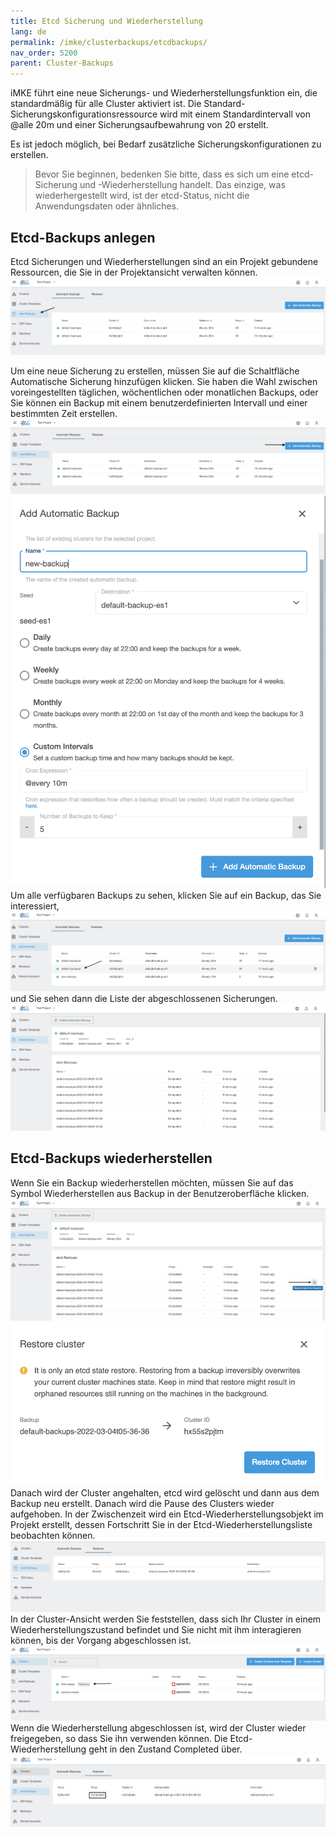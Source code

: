 ```yaml
---
title: Etcd Sicherung und Wiederherstellung
lang: de
permalink: /imke/clusterbackups/etcdbackups/
nav_order: 5200
parent: Cluster-Backups
---
```

<!-- LTeX:  language=de-DE -->

iMKE führt eine neue Sicherungs- und Wiederherstellungsfunktion ein, die standardmäßig für alle Cluster aktiviert ist.
Die Standard-Sicherungskonfigurationsressource wird mit einem Standardintervall von @alle 20m und einer Sicherungsaufbewahrung von 20 erstellt.

Es ist jedoch möglich, bei Bedarf zusätzliche Sicherungskonfigurationen zu erstellen.

> Bevor Sie beginnen, bedenken Sie bitte, dass es sich um eine etcd-Sicherung und -Wiederherstellung handelt. Das einzige, was wiederhergestellt wird, ist der etcd-Status, nicht die Anwendungsdaten oder ähnliches.

## Etcd-Backups anlegen

Etcd Sicherungen und Wiederherstellungen sind an ein Projekt gebundene Ressourcen, die Sie in der Projektansicht verwalten können.
![Projekt Etcd-Sicherungen](backup_1.png)

Um eine neue Sicherung zu erstellen, müssen Sie auf die Schaltfläche Automatische Sicherung hinzufügen klicken. Sie haben die Wahl zwischen voreingestellten täglichen, wöchentlichen oder monatlichen Backups, oder Sie können ein Backup mit einem benutzerdefinierten Intervall und einer bestimmten Zeit erstellen.
![Etcd Backups Konfiguration](backup_2.png)
![Neue Sicherung hinzufügen](backup_3.png)
Um alle verfügbaren Backups zu sehen, klicken Sie auf ein Backup, das Sie interessiert,
![Etcd-Sicherungen Details](backup_4.png)
und Sie sehen dann die Liste der abgeschlossenen Sicherungen.
![Etcd Backups Details](backup_5.png)

## Etcd-Backups wiederherstellen

Wenn Sie ein Backup wiederherstellen möchten, müssen Sie auf das Symbol Wiederherstellen aus Backup in der Benutzeroberfläche klicken.
![Schaltfläche Backup wiederherstellen](backup_6.png)
![etcd-Sicherung für Cluster wiederherstellen](backup_7.png)
Danach wird der Cluster angehalten, etcd wird gelöscht und dann aus dem Backup neu erstellt. Danach wird die Pause des Clusters wieder aufgehoben.
In der Zwischenzeit wird ein Etcd-Wiederherstellungsobjekt im Projekt erstellt, dessen Fortschritt Sie in der Etcd-Wiederherstellungsliste beobachten können.
![EtcdRestore-Liste](backup_8.png)
In der Cluster-Ansicht werden Sie feststellen, dass sich Ihr Cluster in einem Wiederherstellungszustand befindet und Sie nicht mit ihm interagieren können, bis der Vorgang abgeschlossen ist.
![Cluster-Wiederherstellung](backup_9.png)
Wenn die Wiederherstellung abgeschlossen ist, wird der Cluster wieder freigegeben, so dass Sie ihn verwenden können.
Die Etcd-Wiederherstellung geht in den Zustand Completed über.
![Etcd-Wiederherstellung abgeschlossen](backup_10.png)